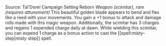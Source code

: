 Source: Tal'Dorei Campaign Setting Reborn
*Weapon (scimitar), rare (requires attunement)*
This beautiful golden blade appears to bend and flex like a reed with your movements. You gain a +1 bonus to attack and damage rolls made with this magic weapon.
Additionally, the scimitar has 3 charges and regains 1 expended charge daily at dawn. While wielding this scimitar, you can expend 1 charge as a bonus action to cast the [[spell:misty-step|misty step]] spell.